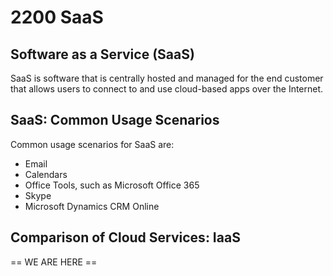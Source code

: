# 2200 SaaS

## Software as a Service (SaaS)

SaaS is software that is centrally hosted and managed for the end customer that allows users to connect to and use cloud-based apps over the Internet. 

## SaaS: Common Usage Scenarios

Common usage scenarios for SaaS are:

- Email
- Calendars
- Office Tools, such as Microsoft Office 365
- Skype
- Microsoft Dynamics CRM Online

## Comparison of Cloud Services: IaaS




== WE ARE HERE ==
